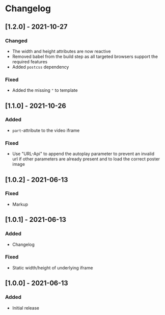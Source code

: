 # Changelog

## [1.2.0] - 2021-10-27
### Changed
- The width and height attributes are now reactive
- Removed babel from the build step as all targeted browsers support the required features
- Added `postcss` dependency

### Fixed
- Added the missing `"` to template

## [1.1.0] - 2021-10-26
### Added
- `part`-attribute to the video iframe

### Fixed
- Use "URL-Api" to append the autoplay parameter to prevent an invalid url if other
parameters are already present and to load the correct poster image

## [1.0.2] - 2021-06-13
### Fixed
- Markup

## [1.0.1] - 2021-06-13
### Added
- Changelog

### Fixed
- Static width/height of underlying iframe

## [1.0.0] - 2021-06-13
### Added
- Initial release

